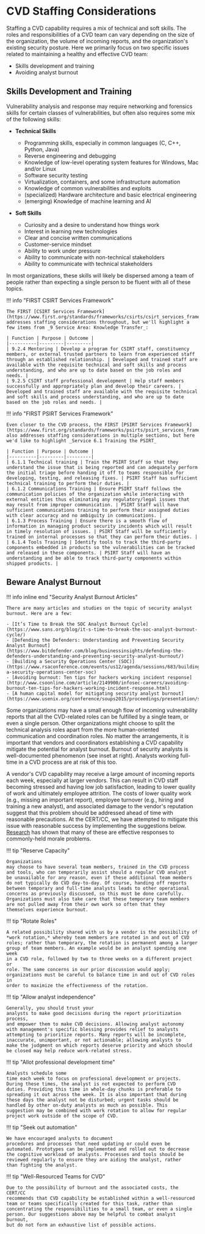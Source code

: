# CVD Staffing Considerations

Staffing a CVD capability requires a mix of technical and soft skills.
The roles and responsibilities of a CVD team can vary depending on the
size of the organization, the volume of incoming reports, and the
organization's existing security posture.
Here we primarily focus on two specific issues related to maintaining a
healthy and effective CVD team:

- Skills development and training
- Avoiding analyst burnout

## Skills Development and Training

Vulnerability analysis and response may require networking and forensics
skills for certain classes of vulnerabilities, but often also requires
some mix of the following skills:

<div class="grid cards" markdown>

- **Technical Skills**

  - Programming skills, especially in common languages (C, C++, Python, Java)
  - Reverse engineering and debugging
  - Knowledge of low-level operating system features for Windows, Mac and/or Linux
  - Software security testing
  - Virtualization, containers, and some infrastructure automation
  - Knowledge of common vulnerabilities and exploits
  - (specialized) Hardware architecture and basic electrical engineering
  - (emerging) Knowledge of machine learning and AI

- **Soft Skills**

  - Curiosity and a desire to understand how things work
  - Interest in learning new technologies
  - Clear and concise written communications
  - Customer-service mindset
  - Ability to work under pressure
  - Ability to communicate with non-technical stakeholders
  - Ability to communicate with technical stakeholders

</div>

In most organizations, these skills will likely be dispersed among a
team of people rather than expecting a single person to be fluent with
all of these topics.

!!! info "FIRST CSIRT Services Framework"

    The FIRST [CSIRT Services Framework](https://www.first.org/standards/frameworks/csirts/csirt_services_framework_v2.1)
    addresses staffing considerations throughout, but we'll highlight a few items from _9 Service Area: Knowledge Transfer_:

    | Function | Purpose | Outcome |
    |----------|---------|---------|
    | 9.2.4 Mentoring | Develop a program for CSIRT staff, constituency members, or external trusted partners to learn from experienced staff through an established relationship. | Developed and trained staff are available with the requisite technical and soft skills and process understanding, and who are up to date based on the job roles and needs. |
    | 9.2.5 CSIRT staff professional development | Help staff members successfully and appropriately plan and develop their careers. | Developed and trained staff are available with the requisite technical and soft skills and process understanding, and who are up to date based on the job roles and needs. |

!!! info "FIRST PSIRT Services Framework"

    Even closer to the CVD process, the FIRST [PSIRT Services Framework](https://www.first.org/standards/frameworks/psirts/psirt_services_framework_v1.1)
    also addresses staffing considerations in multiple sections, but here we'd like to highlight _Service 6.1 Training the PSIRT_
  
    | Function | Purpose | Outcome |
    |----------|---------|---------|
    | 6.1.1 Technical training | Train the PSIRT Staff so that they understand the issue that is being reported and can adequately perform the initial triage before handing it off to teams responsible for developing, testing, and releasing fixes. | PSIRT Staff has sufficient technical training to perform their duties. |
    | 6.1.2 Communications Training | Ensure PSIRT Staff follows the communication policies of the organization while interacting with external entities thus eliminating any regulatory/legal issues that may result from improper communication. | PSIRT Staff will have sufficient communications training to perform their assigned duties with clear accuracy and no ambiguity in communications. |
    | 6.1.3 Process Training | Ensure there is a smooth flow of information in managing product security incidents which will result in timely resolution of issues. | PSIRT Staff will be sufficiently trained on internal processes so that they can perform their duties. |
    | 6.1.4 Tools Training | Identify tools to track the third-party components embedded in products so the vulnerabilities can be tracked and released in these components. | PSIRT Staff will have an understanding and be able to track third-party components within shipped products. |

## Beware Analyst Burnout

!!! info inline end "Security Analyst Burnout Articles"

    There are many articles and studies on the topic of security analyst burnout. Here are a few:

    - [It’s Time to Break the SOC Analyst Burnout Cycle](https://www.sans.org/blog/it-s-time-to-break-the-soc-analyst-burnout-cycle/)
    - [Defending the Defenders: Understanding and Preventing Security Analyst Burnout](https://www.bitdefender.com/blog/businessinsights/defending-the-defenders-understanding-and-preventing-security-analyst-burnout/)
    - [Building a Security Operations Center (SOC)](https://www.rsaconference.com/events/us12/agenda/sessions/683/building-a-security-operations-center-soc)
    - [Avoiding burnout: Ten tips for hackers working incident response](http://www.csoonline.com/article/2149900/infosec-careers/avoiding-burnout-ten-tips-for-hackers-working-incident-response.html)
    - [A human capital model for mitigating security analyst burnout](https://www.usenix.org/conference/soups2015/proceedings/presentation/sundaramurthy)

Some organizations may have a small enough flow of incoming
vulnerability reports that all the CVD-related roles can be fulfilled by
a single team, or even a single person. Other organizations might choose
to split the technical analysis roles apart from the more human-oriented
communication and coordination roles. No matter the arrangements, it is
important that vendors and coordinators establishing a CVD capability
mitigate the potential for analyst burnout. Burnout of security analysts
is well-documented phenomenon (see inset at right). Analysts working full-time in a
CVD process are at risk of this too.

A vendor's CVD capability may
receive a large amount of incoming reports each week, especially at
larger vendors. This can result in CVD staff becoming stressed and
having low job satisfaction, leading to lower quality of work and
ultimately employee attrition. The costs of lower quality work (e.g.,
missing an important report), employee turnover (e.g., hiring and
training a new analyst), and associated damage to the vendor's
reputation suggest that this problem should be addressed ahead of time
with reasonable precautions.
At the CERT/CC, we have attempted to
mitigate this issue with reasonable success by implementing the
suggestions below.
[Research](https://www.usenix.org/conference/soups2015/proceedings/presentation/sundaramurthy) has shown that many of
these are effective responses to commonly-held morale problems.

<div class="grid cards" markdown>

!!! tip "Reserve Capacity"

    Organizations
    may choose to have several team members, trained in the CVD process
    and tools, who can temporarily assist should a regular CVD analyst
    be unavailable for any reason, even if these additional team members
    do not typically do CVD day-to-day. Of course, handing off reports
    between temporary and full-time analysts leads to other operational
    concerns as previously discussed, so this must be done carefully.
    Organizations must also take care that these temporary team members
    are not pulled away from their own work so often that they
    themselves experience burnout.

!!! tip "Rotate Roles"

    A related possibility shared with us by a vendor is the possibility of
    *work rotation,* whereby team members are rotated in and out of CVD
    roles; rather than temporary, the rotation is permanent among a larger
    group of team members. An example would be an analyst spending one week
    in a CVD role, followed by two to three weeks on a different project or
    role. The same concerns in our prior discussion would apply;
    organizations must be careful to balance time in and out of CVD roles in
    order to maximize the effectiveness of the rotation.

!!! tip "Allow analyst independence"

    Generally, you should trust your
    analysts to make good decisions during the report prioritization process,
    and empower them to make CVD decisions. Allowing analyst autonomy
    with management's specific blessing provides relief to analysts
    attempting to prioritize reports. Many reports will be incomplete,
    inaccurate, unimportant, or not actionable; allowing analysts to
    make the judgment on which reports deserve priority and which should
    be closed may help reduce work-related stress.

!!! tip "Allot professional development time"

    Analysts schedule some
    time each week to focus on professional development or projects.
    During these times, the analyst is not expected to perform CVD
    duties. Providing this time in whole-day chunks is preferable to
    spreading it out across the week. It is also important that during
    these days the analyst not be disturbed; urgent tasks should be
    handled by other on-duty analysts as much as possible. This
    suggestion may be combined with work rotation to allow for regular
    project work outside of the scope of CVD.

!!! tip "Seek out automation"

    We have encouraged analysts to document
    procedures and processes that need updating or could even be
    automated. Prototypes can be implemented and rolled out to decrease
    the cognitive workload of analysts. Processes and tools should be
    reviewed regularly to ensure they are aiding the analyst, rather
    than fighting the analyst.

!!! tip "Well-Resourced Teams for CVD"

    Due to the possibility of burnout and the associated costs, the CERT/CC
    recommends that CVD capability be established within a well-resourced
    team or teams specifically created for this task, rather than
    concentrating the responsibilities to a small team, or even a single
    person. Our suggestions above may be helpful to combat analyst burnout,
    but do not form an exhaustive list of possible actions.

</div>
